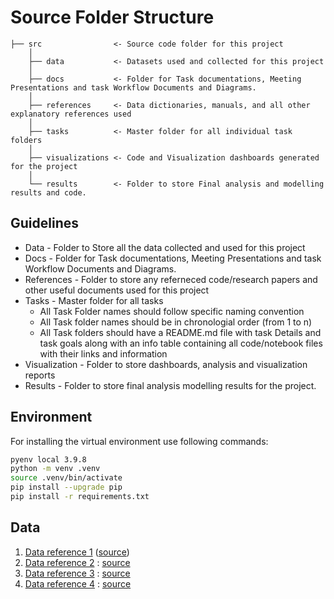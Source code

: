 # Source Folder Structure


    ├── src                <- Source code folder for this project
        │
        ├── data           <- Datasets used and collected for this project
        │   
        ├── docs           <- Folder for Task documentations, Meeting Presentations and task Workflow Documents and Diagrams.
        │
        ├── references     <- Data dictionaries, manuals, and all other explanatory references used 
        │
        ├── tasks          <- Master folder for all individual task folders
        │
        ├── visualizations <- Code and Visualization dashboards generated for the project
        │
        └── results        <- Folder to store Final analysis and modelling results and code.


## Guidelines

- Data              - Folder to Store all the data collected and used for this project 
- Docs              - Folder for Task documentations, Meeting Presentations and task Workflow Documents and Diagrams.
- References        - Folder to store any referneced code/research papers and other useful documents used for this project
- Tasks             - Master folder for all tasks
  - All Task Folder names should follow specific naming convention
  - All Task folder names should be in chronologial order (from 1 to n)
  - All Task folders should have a README.md file with task Details and task goals along with an info table containing all code/notebook files with their links and information
- Visualization     - Folder to store dashboards, analysis and visualization reports
- Results           - Folder to store final analysis modelling results for the project.


## Environment 

For installing the virtual environment use following commands: 

```Bash
pyenv local 3.9.8
python -m venv .venv
source .venv/bin/activate
pip install --upgrade pip
pip install -r requirements.txt
```

## Data

1. [Data reference 1](data/00_data.csv) ([source](https://ig.ft.com/carbon-food-labelling/))
2. [Data reference 2](data/01_items_carbon-emission.csv) : [source](https://ig.ft.com/carbon-food-labelling/)
3. [Data reference 3](data/02_food-emissions-supply-chain.csv) : [source](https://ourworldindata.org/grapher/food-emissions-supply-chain?tab=table&country=Beef+%28beef+herd%29~Cheese~Poultry+Meat~Milk~Eggs~Rice~Pig+Meat~Peas~Bananas~Wheat+%26+Rye~Fish+%28farmed%29~Lamb+%26+Mutton~Beef+%28dairy+herd%29~Shrimps+%28farmed%29~Tofu~Maize~Coffee~Other+Pulses~Citrus+Fruit~Other+Fruit~Sunflower+Oil~Apples~Brassicas~Olive+Oil~Potatoes~Palm+Oil~Barley~Soybean+Oil~Wine~Root+Vegetables~Dark+Chocolate~Cane+Sugar~Nuts~Tomatoes~Rapeseed+Oil~Groundnuts)
4. [Data reference 4](data/01_items_carbon-emission.csv) : [source](https://www.nature.com/articles/s41597-021-00909-8#Sec15)
